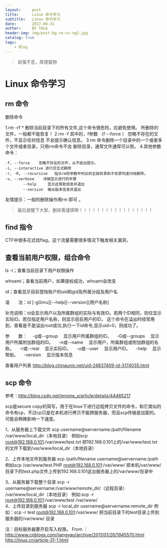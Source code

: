 ```yaml
---
layout:     post
title:      Linux 命令学习
subtitle:   Linux 命令学习
date:       2017-08-31
author:     BY TALA
header-img: img/post-bg-re-vs-ng2.jpg
catalog: true
tags:
    - Blog
---
```



> 自强不息，厚德载物
> 


# Linux 命令学习


## rm 命令

删除命令

1.rm -rf * 删除当前目录下的所有文件,这个命令很危险，应避免使用。
所删除的文件，一般都不能恢复！
2.rm -f 其中的，f参数 （f --force ） 忽略不存在的文件，不显示任何信息
不会提示确认信息。
3.rm 命令删除一个目录中的一个或者多个文件或者目录，只用rm命令不会
删除目录，通常文件通常可以恢。
4.其他参数命令：
  
    -f, --force    忽略不存在的文件，从不给出提示。
    -i, --interactive 进行交互式删除
    -r, -R, --recursive   指示rm将参数中列出的全部目录和子目录均递归地删除。
    -v, --verbose    详细显示进行的步骤
      		--help     显示此帮助信息并退出
      		--version  输出版本信息并退出
 

友情提示：一般的删除操作用rm 即可 。

> 最后提醒下大家，删除需谨慎啊！！！！！！！！！！！！！！！！！


## find 指令

CTF中很多花式找flag，这个流量需要很多情况下触发相关漏洞，




## 查看当前用户权限，组合命令

ls -l；查看当前目录下用户权限操作


whoami；查看当前用户，如果提权成功，whoami会改变


id；查看显示目前登陆账户的uid和gid及所属分组及用户名  

语　　法：id [-gGnru][--help][--version][用户名称] 

补充说明：id会显示用户以及所属群组的实际与有效ID。若两个ID相同，则仅显示实际ID。若仅指定用户名称，则显示目前用户的ID。 
这个命令在溢出时经常用到，查看是不是溢出root成功,执行一下id命令,显示uid=0，则成功了。 

参　　数： 
　-g或--group 　显示用户所属群组的ID。 
　-G或--groups 　显示用户所属附加群组的ID。 
　-n或--name 　显示用户，所属群组或附加群组的名称。 
　-r或--real 　显示实际ID。 
　-u或--user 　显示用户ID。 
　-help 　显示帮助。 
　-version 　显示版本信息 
 
查看用户列表
http://blog.chinaunix.net/uid-24837409-id-3174035.html

## scp 命令

参考：http://blog.csdn.net/jerome_s/article/details/44465217

scp是secure copy的简写，用于在linux下进行远程拷贝文件的命令，和它类似的命令有cp，不过cp只是在本机进行拷贝不能跨服务器，而且scp传输是加密的。可能会稍微影响一下速度。

1、从服务器上下载文件
scp username@servername:/path/filename /var/www/local_dir（本地目录）
 例如scp root@192.168.0.101:/var/www/test.txt  把192.168.0.101上的/var/www/test.txt 的文件下载到/var/www/local_dir（本地目录）

2、上传本地文件到服务器
scp /path/filename username@servername:/path   
例如scp /var/www/test.PHP  root@192.168.0.101:/var/www/  把本机/var/www/目录下的test.php文件上传到192.168.0.101这台服务器上的/var/www/目录中
 
3、从服务器下载整个目录
scp -r username@servername:/var/www/remote_dir/（远程目录） /var/www/local_dir（本地目录）
例如:scp -r root@192.168.0.101:/var/www/test  /var/www/  
4、上传目录到服务器
scp  -r local_dir username@servername:remote_dir
例如：scp -r test  root@192.168.0.101:/var/www/   把当前目录下的test目录上传到服务器的/var/www/ 目录
 
注：目标服务器要开启写入权限。
From ：http://www.cnblogs.com/jiangyao/archive/2011/01/26/1945570.html
http://linux.cn/article-31-1.html


 